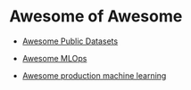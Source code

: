 # Awesome of Awesome 

- [Awesome Public Datasets](https://github.com/awesomedata/awesome-public-datasets)

- [Awesome MLOps](https://github.com/kelvins/awesome-mlops) 

- [Awesome production machine learning
](https://github.com/EthicalML/awesome-production-machine-learning)
